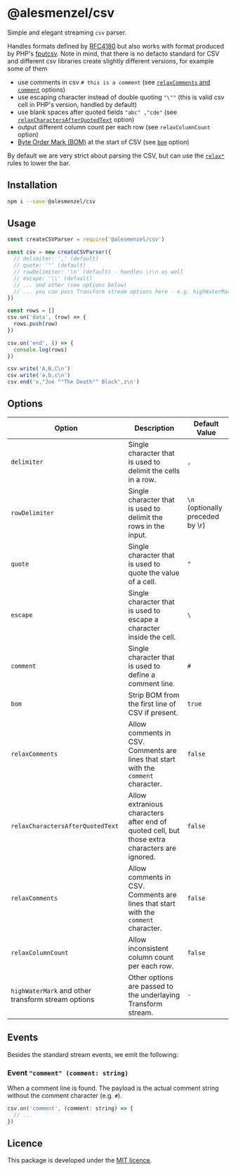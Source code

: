 # @alesmenzel/csv

Simple and elegant streaming `csv` parser.

Handles formats defined by [RFC4180](https://tools.ietf.org/html/rfc4180) but also works with format produced by PHP's [fputcsv](https://www.php.net/manual/en/function.fputcsv.php). Note in mind, that there is no defacto standard for CSV and different csv libraries create slightly different versions, for example some of them

- use comments in csv `# this is a comment` (see [`relaxComments` and `comment`](#options) options)
- use escaping character instead of double quoting `"\""` (this is valid csv cell in PHP's version, handled by default)
- use blank spaces after quoted fields `"abc" ,"cde"` (see [`relaxCharactersAfterQuotedText`](#options) option)
- output different column count per each row (see `relaxColumnCount` option)
- [Byte Order Mark (BOM)](https://en.wikipedia.org/wiki/Byte_order_mark) at the start of CSV (see [`bom`](#options) option)

By default we are very strict about parsing the CSV, but can use the [`relax*`](#options) rules to lower the bar.

## Installation

```bash
npm i --save @alesmenzel/csv
```

## Usage

```js
const createCSVParser = require('@alesmenzel/csv')

const csv = new createCSVParser({
  // delimiter: ',' (default)
  // quote: '"' (default)
  // rowDelimiter: '\n' (default) - handles \r\n as well
  // escape: '\\' (default)
  // ... and other (see options below)
  // ... you can pass Transform stream options here - e.g. highWaterMark
})

const rows = []
csv.on('data', (row) => {
  rows.push(row)
})

csv.on('end', () => {
  console.log(rows)
})

csv.write('A,B,C\n')
csv.write('a,b,c\n')
csv.end('x,"Joe ""The Death"" Black",z\n')
```

## Options

| Option                                             | Description                                                                                   | Default Value                    |
| -------------------------------------------------- | --------------------------------------------------------------------------------------------- | -------------------------------- |
| `delimiter`                                        | Single character that is used to delimit the cells in a row.                                  | `,`                              |
| `rowDelimiter`                                     | Single character that is used to delimit the rows in the input.                               | `\n` (optionally preceded by \r) |
| `quote`                                            | Single character that is used to quote the value of a cell.                                   | `"`                              |
| `escape`                                           | Single character that is used to escape a character inside the cell.                          | `\`                              |
| `comment`                                          | Single character that is used to define a comment line.                                       | `#`                              |
| `bom`                                              | Strip BOM from the first line of CSV if present.                                              | `true`                           |
| `relaxComments`                                    | Allow comments in CSV. Comments are lines that start with the `comment` character.            | `false`                          |
| `relaxCharactersAfterQuotedText`                   | Allow extranious characters after end of quoted cell, but those extra characters are ignored. | `false`                          |
| `relaxComments`                                    | Allow comments in CSV. Comments are lines that start with the `comment` character.            | `false`                          |
| `relaxColumnCount`                                 | Allow inconsistent column count per each row.                                                 | `false`                          |
| `highWaterMark` and other transform stream options | Other options are passed to the underlaying Transform stream.                                 | `-`                              |

## Events

Besides the standard stream events, we emit the following:

### Event `"comment" (comment: string)`

When a comment line is found. The payload is the actual comment string without the comment character (e.g. `#`).

```js
csv.on('comment', (comment: string) => {
  // ...
})
```

## Licence

This package is developed under the [MIT licence](./LICENCE.md).

